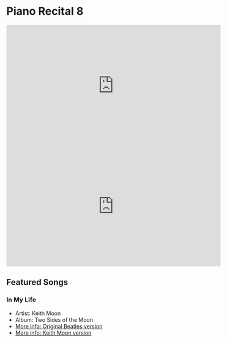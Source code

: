 # Piano Recital 8 

<iframe width="560" height="315" src="https://www.youtube.com/embed/Bpm_2AdLCq0" title="YouTube video player" frameborder="0" allow="accelerometer; autoplay; clipboard-write; encrypted-media; gyroscope; picture-in-picture" allowfullscreen></iframe>

<iframe width="560" height="315" src="https://www.youtube.com/embed/dcUKhazE834" title="YouTube video player" frameborder="0" allow="accelerometer; autoplay; clipboard-write; encrypted-media; gyroscope; picture-in-picture" allowfullscreen></iframe>

## Featured Songs

### In My Life 

- Artist: Keith Moon
- Album: Two Sides of the Moon
- [More info: Original Beatles version](https://en.wikipedia.org/wiki/In_My_Life)
- [More info: Keith Moon version](https://en.wikipedia.org/wiki/Two_Sides_of_the_Moon)

